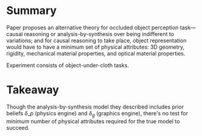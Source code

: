 # Summary

Paper proposes an alternative theory for occluded object perception task—causal reasoning or analysis-by-synthesis over being indifferent to variations; and for causal reasoning to take place, object representation would have to have a minimum set of physical attributes: 3D geometry, rigidity, mechanical material properties, and optical material properties.

Experiment consists of object-under-cloth tasks.

# Takeaway

Though the analysis-by-synthesis model they described includes prior beliefs $\delta\_p$ (physics engine) and $\delta_g$ (graphics engine), there's no test for *minimum* number of physical attributes required for the true model to succeed.